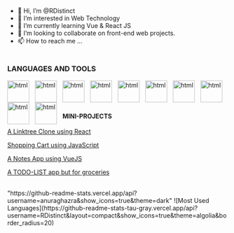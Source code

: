 - 👋 Hi, I’m @RDistinct
- 👀 I’m interested in Web Technology
- 🌱 I’m currently learning Vue & React JS 
- 💞️ I’m looking to collaborate on front-end web projects.
- 📫 How to reach me ...

#
<!---
RDistinct/RDistinct is a ✨ special ✨ repository because its `README.md` (this file) appears on your GitHub profile.
You can click the Preview link to take a look at your changes.
--->

###  LANGUAGES AND TOOLS

<a href="https://developer.mozilla.org/en-US/docs/Web/HTML" target="_blank"><img align="left" alt="html" width="50px" style="padding-right:10px" src="https://cdn.jsdelivr.net/gh/devicons/devicon/icons/html5/html5-original.svg" /></a>
            
<a href="https://developer.mozilla.org/en-US/docs/Web/CSS" target="_blank"><img align="left" alt="html" width="50px" style="padding-right:10px" src="https://cdn.jsdelivr.net/gh/devicons/devicon/icons/css3/css3-original.svg" /></a>
          
<a href="https://developer.mozilla.org/en-US/docs/Web/JavaScript" target="_blank"><img align="left" alt="html" width="50px" style="padding-right:10px" src="https://cdn.jsdelivr.net/gh/devicons/devicon/icons/javascript/javascript-plain.svg" /></a>

<a href="https://vuejs.org/" target="_blank"><img align="left" alt="html" width="50px" style="padding-right:10px" src="https://cdn.jsdelivr.net/gh/devicons/devicon/icons/vuejs/vuejs-original-wordmark.svg" /></a>
          
<a href="https://react.dev/" target="_blank"><img align="left" alt="html" width="50px" style="padding-right:10px" src="https://cdn.jsdelivr.net/gh/devicons/devicon/icons/react/react-original-wordmark.svg" /></a>
  
<a href="https://git-scm.com" target="_blank"><img align="left" alt="html" width="50px" style="padding-right:10px" src="https://cdn.jsdelivr.net/gh/devicons/devicon/icons/git/git-original.svg" /></a>

<a href="https://github.com/RDistinct" target="_blank"><img align="left" alt="html" width="50px" style="padding-right:10px" src="https://cdn.jsdelivr.net/gh/devicons/devicon/icons/github/github-original.svg" /></a>

<a href="https://tailwindcss.com" target="_blank"><img align="left" alt="html" width="50px" style="padding-right:10px" src="https://cdn.jsdelivr.net/gh/devicons/devicon/icons/tailwindcss/tailwindcss-plain.svg" /></a>
          
<a href="https://firebase.google.com" target="_blank"><img align="left" alt="html" width="50px" style="padding-right:10px" src="https://cdn.jsdelivr.net/gh/devicons/devicon/icons/firebase/firebase-plain-wordmark.svg" /></a>
 
<a href="https://www.typescriptlang.org/" target="_blank"><img align="left" alt="html" width="50px" style="padding-right:10px" src="https://cdn.jsdelivr.net/gh/devicons/devicon/icons/typescript/typescript-original.svg" /></a>

<br>         
<br>

#

#### MINI-PROJECTS

[A Linktree Clone using React](https://github.com/RDistinct/Linktree-Clone-Using-React)

[Shopping Cart using JavaScript](https://github.com/RDistinct/JavaScript-Fetch-API)

[A Notes App using VueJS](https://vue-notes-app-self.vercel.app/)
          
[A TODO-LIST app but for groceries](https://github.com/RDistinct/JAVASCRIPT-MINI-PROJECTS/tree/master/14.%20Grocery%20List%20App)

<br>
                        "https://github-readme-stats.vercel.app/api?username=anuraghazra&show_icons=true&theme=dark"
  ![Most Used Languages](https://github-readme-stats-tau-gray.vercel.app/api?username=RDistinct&layout=compact&show_icons=true&theme=algolia&border_radius=20)

